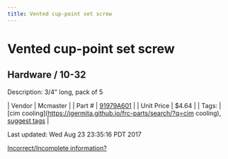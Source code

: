 ```yaml
---
title: Vented cup-point set screw
---
```


# Vented cup-point set screw
## Hardware / 10-32
Description: 	3/4" long, pack of 5 

| Vendor | Mcmaster | 
| Part # | [91979A601](https://www.mcmaster.com/#91979A601) | 
| Unit Price | $4.64 | 
| Tags: | [cim cooling](https://jgermita.github.io/frc-parts/search/?q=cim cooling), [suggest tags](https://docs.google.com/forms/d/e/1FAIpQLSeWyY8v3RgOty-MyWmh9U0iivNYN_molChYyS-0U-o-kOAv_g/viewform) | 

Last updated: Wed Aug 23 23:35:16 PDT 2017

 [Incorrect/Incomplete information?](https://docs.google.com/forms/d/e/1FAIpQLSeWyY8v3RgOty-MyWmh9U0iivNYN_molChYyS-0U-o-kOAv_g/viewform)